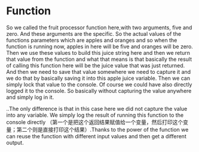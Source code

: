 # Function

So we called the fruit processor function here,with two arguments, five and zero. And these arguments are the specific. So the actual values of the functions parameters which are apples and oranges and so when the function is running now, apples in here will be five and oranges will be zero. Then we use these values to build this juice string here and then we return that value from the function and what that means is that basically the result of calling this function here will be the juice value that was just returned. And then we need to save that value somewhere we need to capture it and we do that by basically saving it into this apple juice variable. Then we can simply lock that value to the console. Of course we could have also directly logged it to the console. So basically without capturing the value anywhere and simply log in it.<br/>

..The only difference is that in this case here we did not capture the value into any variable.  We simply log the result of running this function to the console directly （第一个是把这个返回结果赋值给一个变量，然后打印这个变量；第二个则是直接打印这个结果）.Thanks to the power of the function we can reuse the function with different input values and then get a different output. 